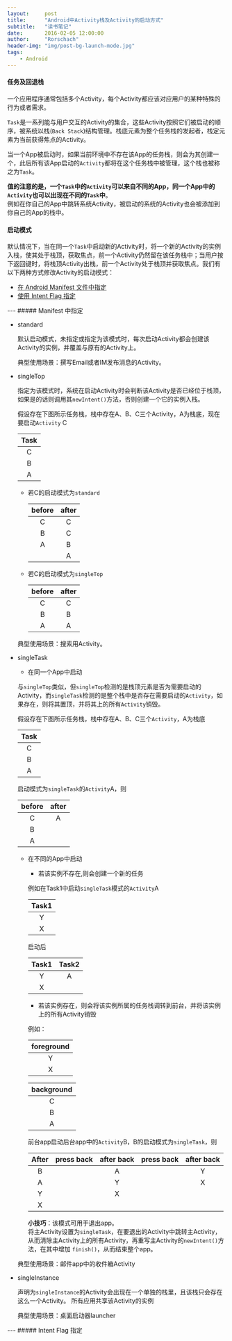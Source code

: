 ```yaml
---
layout:     post
title:      "Android中Activity栈及Activity的启动方式"
subtitle:   "读书笔记"
date:       2016-02-05 12:00:00
author:     "Rorschach"
header-img: "img/post-bg-launch-mode.jpg"
tags:
    - Android
---
```


#### 任务及回退栈

一个应用程序通常包括多个Activity，每个Activity都应该对应用户的某种特殊的行为或者需求。

`Task`是一系列能与用户交互的Activity的集合，这些Activity按照它们被启动的顺序，被系统以栈(`Back Stack`)结构管理。栈底元素为整个任务栈的发起者，栈定元素为当前获得焦点的Activity。

当一个App被启动时，如果当前环境中不存在该App的任务栈，则会为其创建一个，此后所有该App启动的`Activity`都将在这个任务栈中被管理，这个栈也被称之为`Task`。

**值的注意的是，一个`Task`中的`Activity`可以来自不同的App，同一个App中的`Activity`也可以出现在不同的`Task`中**。<br>例如在你自己的App中跳转系统Activity，被启动的系统的Activity也会被添加到你自己的App的栈中。

#### 启动模式

默认情况下，当在同一个`Task`中启动新的Activity时，将一个新的Activity的实例入栈，使其处于栈顶，获取焦点，前一个Activity仍然留在该任务栈中；当用户按下返回键时，将栈顶Activity出栈，前一个Activity处于栈顶并获取焦点。我们有以下两种方式修改Activity的启动模式：

- [在 Android Manifest 文件中指定](#manifest) 
- [使用 Intent Flag 指定](#flag) 

<p id = "manifest"></p>
---
##### Manifest 中指定

- standard

    默认启动模式，未指定或指定为该模式时，每次启动Activity都会创建该Activity的实例，并覆盖与原有的Activity上。

    典型使用场景：撰写Email或者IM发布消息的Activity。

- singleTop

    指定为该模式时，系统在启动Activity时会判断该Activity是否已经位于栈顶，如果是的话则调用其`newIntent()`方法，否则创建一个它的实例入栈。

    假设存在下图所示任务栈，栈中存在A、B、C三个Activity，A为栈底，现在要启动`Activity` C

    | Task |
    |:----:|
    |  C   |
    |  B   |
    |  A   |

    + 若C的启动模式为`standard`
    
        |before|after |
        |:----:|:----:|
        |  C   |  C   |
        |  B   |  C   |
        |  A   |  B   |
        |      |  A   |  

    + 若C的启动模式为`singleTop`

        |before| after|
        |:----:|:----:|
        |  C   |  C   |
        |  B   |  B   |
        |  A   |  A   |


    典型使用场景：搜索用Activity。

- singleTask

    + 在同一个App中启动
    
    与`singleTop`类似，但`singleTop`检测的是栈顶元素是否为需要启动的Activity，而`singleTask`检测的是整个栈中是否存在需要启动的`Activity`，如果存在，则将其置顶，并将其上的所有`Activity`销毁。

    假设存在下图所示任务栈，栈中存在A、B、C三个`Activity`，A为栈底
    
    |Task|
    |:--:|
    | C  |
    | B  |
    | A  |

    启动模式为`singleTask`的`Activity`A，则

    |before|after|
    |:----:|:---:|
    |  C   |  A  |
    |  B   |
    |  A   |

    + 在不同的App中启动

        * 若该实例不存在,则会创建一个新的任务
     
        例如在Task1中启动`singleTask`模式的`Activity`A

        |Task1|
        |:---:|
        |  Y  |
        |  X  |

        启动后

        |Task1|Task2|
        |:---:|:---:|
        |  Y  |  A  |
        |  X  |

        * 若该实例存在，则会将该实例所属的任务栈调转到前台，并将该实例上的所有Activity销毁
      
        例如：

        |foreground|
        |:---:|
        |  Y  |
        |  X  |

        |background|
        |:---:|
        |  C  |
        |  B  |
        |  A  |

        前台app启动后台app中的`Activity`B，B的启动模式为`singleTask`，则

        |After|press back| after back |press back| after back |
        |:---:|:--------:|:----------:|:--------:|:----------:|
        |  B  |          |  A         |          |  Y         |
        |  A  |          |  Y         |          |  X         |
        |  Y  |          |  X         |          |            |
        |  X  |          |            |          |            |

        **小技巧**：该模式可用于退出app。<br>
        将主Activity设置为`singleTask`，在要退出的Activity中跳转主Activity，从而清除主Activity上的所有Activity，再重写主Activity的`newIntent()`方法，在其中增加 `finish()`，从而结束整个app。

    典型使用场景：邮件app中的收件箱Activity

- singleInstance

    声明为`singleInstance`的Activity会出现在一个单独的栈里，且该栈只会存在这么一个Activity。
    所有应用共享该Activity的实例

    典型使用场景：桌面启动器launcher

<p id = "flag"></p>
---
##### Intent Flag 指定